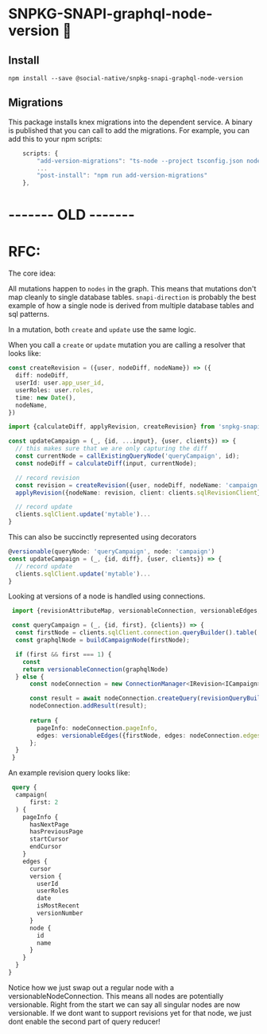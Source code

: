 # SNPKG-SNAPI-graphql-node-version :twisted_rightwards_arrows:

## Install

```
npm install --save @social-native/snpkg-snapi-graphql-node-version
```

## Migrations

This package installs knex migrations into the dependent service. A binary is published that you can call to add the migrations. For example, you can add this to your npm scripts:

```typescript
    scripts: {
        "add-version-migrations": "ts-node --project tsconfig.json node_modules/.bin/snpkg-snapi-graphql-node-version --knexfile src/knexfile.ts",
        ...
        "post-install": "npm run add-version-migrations"
    },
```

# ------- OLD -------

# RFC:

The core idea:

All mutations happen to `nodes` in the graph. This means that mutations don't map cleanly to single database tables. `snapi-direction` is probably the best example of how a single node is derived from multiple database tables and sql patterns.

In a mutation, both `create` and `update` use the same logic.

When you call a `create` or `update` mutation you are calling a resolver that looks like:

```typescript
const createRevision = ({user, nodeDiff, nodeName}) => ({
  diff: nodeDiff,
  userId: user.app_user_id,
  userRoles: user.roles,
  time: new Date(),
  nodeName,
})

import {calculateDiff, applyRevision, createRevision} from 'snpkg-snapi-revision';

const updateCampaign = (_, {id, ...input}, {user, clients}) => {
  // this makes sure that we are only capturing the diff
  const currentNode = callExistingQueryNode('queryCampaign', id);
  const nodeDiff = calculateDiff(input, currentNode);

  // record revision
  const revision = createRevision({user, nodeDiff, nodeName: 'campaign'});
  applyRevision({nodeName: revision, client: clients.sqlRevisionClient});

  // record update
  clients.sqlClient.update('mytable')...
}
```


This can also be succinctly represented using decorators 

```typescript
@versionable(queryNode: 'queryCampaign', node: 'campaign')
const updateCampaign = (_, {id, diff}, {user, clients}) => {
  // record update
  clients.sqlClient.update('mytable')...
}
```

Looking at versions of a node is handled using connections.


```typescript
 import {revisionAttributeMap, versionableConnection, versionableEdges, revisionQueryBuilder} from 'snpkg-snapi-revision';

 const queryCampaign = (_, {id, first}, {clients}) => {
  const firstNode = clients.sqlClient.connection.queryBuilder().table('campaign').where({id}).first()
  const graphqlNode = buildCampaignNode(firstNode);

  if (first && first === 1) {
    const 
    return versionableConnection(graphqlNode)
  } else {
      const nodeConnection = new ConnectionManager<IRevision<ICampaign>>(input, revisionAttributeMap);

      const result = await nodeConnection.createQuery(revisionQueryBuilder({node: 'campaign', client: clients.sqlRevisionClient}));
      nodeConnection.addResult(result);
      
      return {
        pageInfo: nodeConnection.pageInfo,
        edges: versionableEdges({firstNode, edges: nodeConnection.edges, nodeTransformer: buildCampaigNode})
      };
  }
 }
```

An example revision query looks like:

```graphql
 query {
  campaign(
      first: 2
  ) {
    pageInfo {
      hasNextPage
      hasPreviousPage
      startCursor
      endCursor
    }
    edges {
      cursor
      version {
        userId
        userRoles
        date
        isMostRecent
        versionNumber
      }
      node {
        id
        name
      }
    }
  }
}
```


Notice how we just swap out a regular node with a versionableNodeConnection. This means all nodes are potentially versionable. Right from the start we can say all singular nodes are now versionable. If we dont want to support revisions yet for that node, we just dont enable the second part of query reducer!
